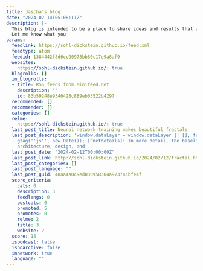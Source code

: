 ```yaml
---
title: Jascha’s blog
date: "2024-02-14T05:08:11Z"
description: |-
  This blog is intended to be a place to share ideas and results that are too weird, incomplete, or off-topic to turn into an academic paper, but that I think may be important.
  Let me know what you
params:
  feedlink: https://sohl-dickstein.github.io/feed.xml
  feedtype: atom
  feedid: 1384442f8d6cc90978bb80c17e9a8af9
  websites:
    https://sohl-dickstein.github.io/: true
  blogrolls: []
  in_blogrolls:
  - title: RSS feeds from Minifeed.net
    description: ""
    id: 83b59248e9346428c889eb03522b4297
  recommended: []
  recommender: []
  categories: []
  relme:
    https://sohl-dickstein.github.io/: true
  last_post_title: Neural network training makes beautiful fractals
  last_post_description: 'window.dataLayer = window.dataLayer || []; function gtag(){dataLayer.push(arguments);}
    gtag(''js'', new Date()); [^netdetails]: In more detail, the baseline neural network
    architecture, design, and'
  last_post_date: "2024-02-12T00:00:00Z"
  last_post_link: http://sohl-dickstein.github.io/2024/02/12/fractal.html
  last_post_categories: []
  last_post_language: ""
  last_post_guid: 48aa4a0c9ed030958304a97374cbfe4f
  score_criteria:
    cats: 0
    description: 3
    feedlangs: 0
    postcats: 0
    promoted: 5
    promotes: 0
    relme: 2
    title: 3
    website: 2
  score: 15
  ispodcast: false
  isnoarchive: false
  innetwork: true
  language: ""
---
```

